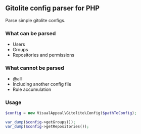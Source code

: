 ## Gitolite config parser for PHP

Parse simple gitolite configs.

### What can be parsed

* Users
* Groups
* Repositories and permissions

### What cannot be parsed

* @all
* Including another config file
* Rule accumulation

### Usage

```php
$config = new VisualAppeal\Gitolite\Config($pathToConfig);

var_dump($config->getGroups());
var_dump($config->getRepositories());
```
